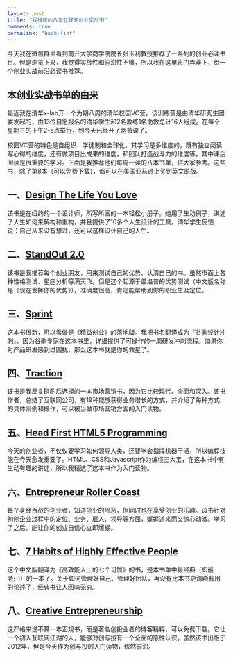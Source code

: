 ```yaml
---
layout: post
title: "我推荐的八本互联网创业实战书"
comments: true
permalink: "book-list"
---
```


今天我在微信群里看到南开大学商学院院长张玉利教授推荐了一系列的创业必读书目。但是浏览下来，我觉得实战性和前沿性不够，所以我在这里班门弄斧下，给一个创业实战前沿必读书推荐。

## 本创业实战书单的由来

最近我在清华x-lab开一个为期八周的清华校园VC营。该训练营是由清华研究生团委发起的，由13位自愿报名的清华学生和2名教练1名助教总计16人组成。在每个星期三的下午2-5点举行，到今天已经开了两节课了。

校园VC营的特色是自组织、学徒制和全球化。其学习是多维度的，既有独立阅读写心得的维度，还有做项目出成果的维度，和团队打造战斗力的维度等，其中课后阅读是很重要的学习。下面是我推荐他们每周一读的八本书单，供大家参考。这些书，除了第8本（可以免费下载），都可以在美国亚马逊上买到英文原版。

## 一、[Design The Life You Love](http://www.aysebirsel.com/book/)

该书是在纽约的一个设计师，所写所画的一本轻松小册子。她用了生动例子，讲述了人生如何来解构和重构，并且提供了10多个人生设计的工具。清华学生反馈说：自己从来没有想过，还可以这样设计自己的人生。

## 二、[StandOut 2.0](http://www.tmbc.com/product/standout-2-0)

该书是我推荐每个创业朋友，用来测试自己的优势、认清自己的书。虽然市面上各种性格测试、星座分析等满天飞。但是这个起源于盖洛普的优势测试（中文版名称是《现在发挥你的优势》），准确度很高，肯定能帮助到你的职业生涯定位。

## 三、[Sprint](http://www.thesprintbook.com)

这本书很新，可以看做是《精益创业》的落地版。我把书名翻译成为『谷歌设计冲刺』，因为谷歌专家在这本书里，详细提供了可操作的一周研发冲刺流程。如果你对产品研发感到过困扰，那么这本书就是你的救星了。

## 四、[Traction](http://tractionbook.com)

该书是我反复斟酌后选择的一本市场营销书，因为它比较现代、全面和深入。该书作者，总结了互联网公司，有19种能够获得业务增长的方式，并介绍了每种方式的具体案例和操作，可以被当做市场营销方面的入门读物。

## 五、[Head First HTML5 Programming](http://www.headfirstlabs.com/books/hfhtml5prog)

今天的创业者，不仅仅要学习如何领导人类，还要学会指挥机器干活，所以编程技能在今天愈发重要了。HTML、CSS和Javascript作为编程三大宝，在这本书中有生动有趣的讲述，所以我精选了这本书作为入门读物。

## 六、[Entrepreneur Roller Coast](http://www.rollercoasterbook.com)

每个身经百战的创业者，知道创业的险恶，但同时也在享受创业的乐趣。该书针对初创企业过程中的定位、业务、雇人、领导等方面，娓娓道来而又惊心动魄。学习了之后，能让你的创业自信心立即爆棚。

## 七、[7 Habits of Highly Effective People](http://www.stephencovey.com/7habits/7habits.php)

这个中文版翻译为《高效能人士的七个习惯》的书，是本书单中最经典（即最老;-)）的一本了。关于如何管理好自己、管理好团队，再没有比本书更清晰有用的论述了，经典书让人回味无穷。

## 八、[Creative Entrepreneurship](http://kbsp.vc/wp-content/uploads/2015/10/Creative_Entrepreneurship_kbs_Ventures.pdf)

这严格来说不算一本正规书，而是著名创投业者的博客精粹，可以免费下载。它让一个初入互联网江湖的人，能够对创与投有一个全面的感性认识。虽然该书出版于2012年，但是今天作为创与投的入门读物，依然前沿。

